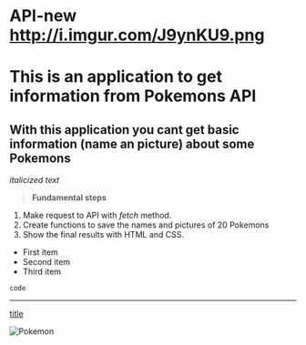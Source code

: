 # API-new http://i.imgur.com/J9ynKU9.png
# This is an application to get information from Pokemons API
## With this application you cant get basic information (name an picture) about some Pokemons


*italicized text*

>  **Fundamental steps**

1. Make request to API with *fetch* method. 
2. Create functions to save the names and pictures of 20 Pokemons
3. Show the final results with HTML and CSS.

- First item
- Second item
- Third item

`code`

---

[title](https://www.example.com)

![Pokemon](http://i.imgur.com/J9ynKU9.png)
